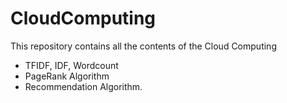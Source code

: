 # CloudComputing
This repository contains all the contents of the Cloud Computing

- TFIDF, IDF, Wordcount
- PageRank Algorithm
- Recommendation Algorithm.
